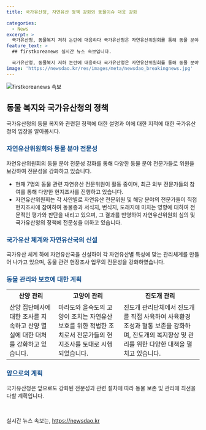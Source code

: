 ```yaml
---
title: 국가유산청, 자연유산 정책 강화와 동물이슈 대응 강화

categories:
  - News
excerpt: >
  국가유산청, 동물복지 저하 논란에 대응하다 국가유산청은 자연유산위원회를 통해 동물 분야 전문성을 강화하고 있는데, 최근 산양 떼죽음과 마라도·을숙도 길고양이 조치에 대한 논란이 있다. 하지만 국가유산청은 다양한 전문가들과의 현지조사 및 정책에 대한 전문적인 평가를 진행하고 있으며, 동물 관련 전문성을 갖춘 직원들을 확보하여 진행 중이다. 또한, 산양 먹이주기 대책과 진도개 관리 강화 등 다양한 대책을 추진 중이며, 앞으로도 천연기념물 등 자연유산 보존·관리에 최선을 다할 계획이다.
feature_text: >
  ## firstkoreanews 실시간 뉴스 속보입니다.

  국가유산청, 동물복지 저하 논란에 대응하다 국가유산청은 자연유산위원회를 통해 동물 분야 전문성을 강화하고 있는데, 최근 산양 떼죽음과 마라도·을숙도 길고양이 조치에 대한 논란이 있다. 하지만 국가유산청은 다양한 전문가들과의 현지조사 및 정책에 대한 전문적인 평가를 진행하고 있으며, 동물 관련 전문성을 갖춘 직원들을 확보하여 진행 중이다. 또한, 산양 먹이주기 대책과 진도개 관리 강화 등 다양한 대책을 추진 중이며, 앞으로도 천연기념물 등 자연유산 보존·관리에 최선을 다할 계획이다.
image: 'https://newsdao.kr/res/images/meta/newsdao_breakingnews.jpg'
---
```


<p><img src="https://newsdao.kr/res/images/meta/newsdao_breakingnews.jpg" alt="firstkoreanews 속보" /></p>

<h2 data-ke-size="size26">동물 복지와 국가유산청의 정책</h2>

<p data-ke-size="size16">국가유산청의 동물 복지와 관련된 정책에 대한 설명과 이에 대한 지적에 대한 국가유산청의 입장을 알아봅시다.</p>

<h3><b><span style="color: #1a5490;">자연유산위원회와 동물 분야 전문성</span></b></h3>

<p data-ke-size="size16">자연유산위원회의 동물 분야 전문성 강화를 통해 다양한 동물 분야 전문가들로 위원을 보강하여 전문성을 강화하고 있습니다.</p>

<ul>
<li>현재 7명의 동물 관련 자연유산 전문위원이 활동 중이며, 최근 외부 전문가들의 참여를 통해 다양한 현지조사를 진행하고 있습니다.</li>
<li>자연유산위원회는 각 사안별로 자연유산 전문위원 및 해당 분야의 전문가들이 직접 현지조사에 참여하여 동물종과 서식지, 번식지, 도래지에 미치는 영향에 대하여 전문적인 평가와 판단을 내리고 있으며, 그 결과를 반영하여 자연유산위원회 심의 및 국가유산청의 정책에 전문성을 더하고 있습니다.</li>
</ul>

<h3><b><span style="color: #1a5490;">국가유산 체계와 자연유산국의 신설</span></b></h3>

<p data-ke-size="size16">국가유산 체계 하에 자연유산국을 신설하여 각 자연유산별 특성에 맞는 관리체계를 만들어 나가고 있으며, 동물 관련 현장조사 업무의 전문성을 강화하였습니다.</p>

<h3><b><span style="color: #1a5490;">동물 관리와 보호에 대한 계획</span></b></h3>

<table>
<tr>
<td style="text-align: center; height: 17px;"><b>산양 관리</b></td>
<td style="text-align: center; height: 17px;"><b>고양이 관리</b></td>
<td style="text-align: center; height: 17px;"><b>진도개 관리</b></td>
</tr>
<tr>
<td>산양 집단폐사에 대한 조사를 지속하고 산양 멸실에 대한 대처를 강화하고 있습니다.</td>
<td>마라도와 을숙도의 고양이 조치는 자연유산 보호를 위한 적법한 조치로서 전문가들의 현지조사를 토대로 시행되었습니다.</td>
<td>진도개 관리단체에서 진도개를 직접 사육하여 사육환경 조성과 혈통 보존을 강화하며, 진도개의 복지향상 및 관리를 위한 다양한 대책을 펼치고 있습니다.</td>
</tr>
</table>

<h3><b><span style="color: #1a5490;">앞으로의 계획</span></b></h3>

<p data-ke-size="size16">국가유산청은 앞으로도 강화된 전문성과 관련 절차에 따라 동물 보존 및 관리에 최선을 다할 계획입니다.</p>

<p data-ke-size="size16">&nbsp;</p>
실시간 뉴스 속보는, <a href="https://newsdao.kr" rel="dofollow">https://newsdao.kr</a>


